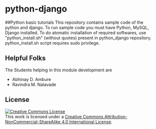 # python-django
##Python basic tutorials
This repository contains sample code of the python and django. To run sample code you must have Python, MySQL, Django installed.
To do atomatic installation of required softwares, use "python_install.sh" (without quotes) present in python_django repository. python_install.sh script requires sudo privilege.

## Helpful Folks
The Students helping in this module development are

* Abhinay D. Ambure
* Ravindra M. Nalavade

## License
<a rel="license" href="http://creativecommons.org/licenses/by-nc-sa/4.0/"><img alt="Creative Commons License" style="border-width:0" src="https://i.creativecommons.org/l/by-nc-sa/4.0/88x31.png" /></a><br />This work is licensed under a <a rel="license" href="http://creativecommons.org/licenses/by-nc-sa/4.0/">Creative Commons Attribution-NonCommercial-ShareAlike 4.0 International License</a>.
